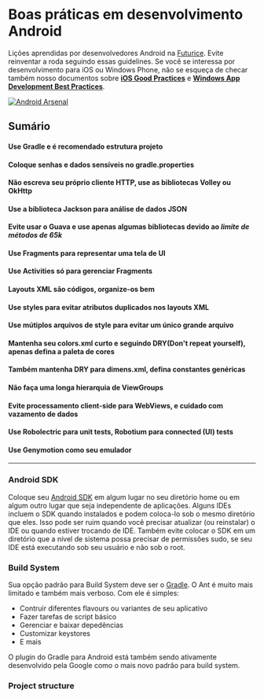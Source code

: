 # Boas práticas em desenvolvimento Android

Lições aprendidas por desenvolvedores Android na [Futurice](http://www.futurice.com). Evite reinventar a roda
seguindo essas guidelines. Se você se interessa por desenvolvimento para iOS ou Windows Phone, não se esqueça
de checar também nosso documentos sobre [**iOS Good Practices**](https://github.com/futurice/ios-good-practices) e
 [**Windows App Development Best Practices**](https://github.com/futurice/windows-app-development-best-practices).

 [![Android Arsenal](https://img.shields.io/badge/Android%20Arsenal-android--best--practices-brightgreen.svg?style=flat)](https://android-arsenal.com/details/1/1091)

## Sumário

#### Use Gradle e é recomendado estrutura projeto
#### Coloque senhas e dados sensíveis no gradle.properties
#### Não escreva seu próprio cliente HTTP, use as bibliotecas Volley ou OkHttp
#### Use a biblioteca Jackson para análise de dados JSON
#### Evite usar o Guava e use apenas algumas bibliotecas devido ao *limite de métodos de 65k*
#### Use Fragments para representar uma tela de UI
#### Use Activities só para gerenciar Fragments
#### Layouts XML são códigos, organize-os bem
#### Use styles para evitar atributos duplicados nos layouts XML
#### Use mútiplos arquivos de style para evitar um único grande arquivo
#### Mantenha seu colors.xml curto e seguindo DRY(Don't repeat yourself), apenas defina a paleta de cores
#### Também mantenha DRY para dimens.xml, defina constantes genéricas
#### Não faça uma longa hierarquia de ViewGroups
#### Evite processamento client-side para WebViews, e cuidado com vazamento de dados
#### Use Robolectric para unit tests, Robotium para connected (UI) tests
#### Use Genymotion como seu emulador


----------

### Android SDK

Coloque seu [Android SDK](https://developer.android.com/sdk/installing/index.html?pkg=tools) em algum lugar no seu diretório home ou em algum outro lugar que seja independente de aplicações. Alguns IDEs incluem o SDK quando instalados e podem coloca-lo sob o mesmo diretório que eles. Isso pode ser ruim quando você precisar atualizar (ou reinstalar) o IDE ou quando estiver trocando de IDE. Também evite colocar o SDK em um diretório que a nível de sistema possa precisar de permissões sudo, se seu IDE está executando sob seu usuário e não sob o root.

### Build System

Sua opção padrão para Build System deve ser o [Gradle](http://tools.android.com/tech-docs/new-build-system). O Ant é muito mais limitado e também mais verboso. Com ele é simples:

- Contruir diferentes flavours ou variantes de seu aplicativo
- Fazer tarefas de script básico
- Gerenciar e baixar depedências
- Customizar keystores
- E mais

 O plugin do Gradle para Android está também sendo ativamente desenvolvido pela Google como o mais novo padrão para build system.

 ### Project structure
